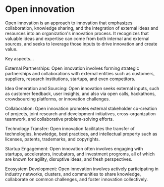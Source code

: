 # Open innovation

Open innovation is an approach to innovation that emphasizes collaboration, knowledge sharing, and the integration of external ideas and resources into an organization's innovation process. It recognizes that valuable ideas and expertise can come from both internal and external sources, and seeks to leverage those inputs to drive innovation and create value.

Key aspects…

External Partnerships: Open innovation involves forming strategic partnerships and collaborations with external entities such as customers, suppliers, research institutions, startups, and even competitors. 

Idea Generation and Sourcing: Open innovation seeks external inputs, such as customer feedback, user insights, and also via open calls, hackathons, crowdsourcing platforms, or innovation challenges.

Collaboration: Open innovation promotes external stakeholder co-creation of projects, joint research and development initiatives, cross-organization teamwork, and collaborative problem-solving efforts.

Technology Transfer: Open innovation facilitates the transfer of technologies, knowledge, best practices, and intellectual property such as licenses, patents, trademarks, and copyrights.

Startup Engagement: Open innovation often involves engaging with startups, accelerators, incubators, and investment progroms, all of which are known for agility, disruptive ideas, and fresh perspectives.

Ecosystem Development: Open innovation involves actively participating in industry networks, clusters, and communities to share knowledge, collaborate on common challenges, and foster innovation collectively.
